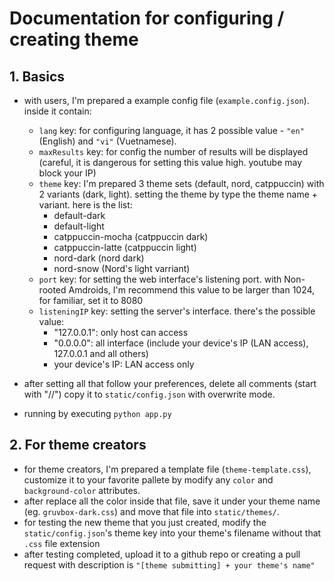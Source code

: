 # Documentation for configuring / creating theme

## 1. Basics
- with users, I'm prepared a example config file (`example.config.json`). inside it contain:
    + `lang` key: for configuring language, it has 2 possible value - `"en"` (English) and `"vi"` (Vuetnamese).
    + `maxResults` key: for config the number of results will be displayed (careful, it is dangerous for setting this value high. youtube may block your IP)
    + `theme` key: I'm prepared 3 theme sets (default, nord, catppuccin) with 2 variants (dark, light). setting the theme by type the theme name + variant. here is the list:
        + default-dark
        + default-light
        + catppuccin-mocha (catppuccin dark)
        + catppuccin-latte (catppuccin light)
        + nord-dark (nord dark)
        + nord-snow (Nord's light varriant)
    + `port` key: for setting the web interface's listening port. with Non-rooted Amdroids, I'm recommend this value to be larger than 1024, for familiar, set it to 8080
    + `listeningIP` key: setting the server's interface. there's the possible value:
        + "127.0.0.1": only host can access
        + "0.0.0.0": all interface (include your device's IP (LAN access), 127.0.0.1 and all others)
        + your device's IP: LAN access only
- after setting all that follow your preferences, delete all comments (start with "//") copy it to `static/config.json` with overwrite mode.

- running by executing `python app.py`
## 2. For theme creators
- for theme creators, I'm prepared a template file (`theme-template.css`), customize it to your favorite pallete by modify any `color` and `background-color` attributes.
- after replace all the color inside that file, save it under your theme name (eg. `gruvbox-dark.css`) and move that file into `static/themes/`.
- for testing the new theme that you just created, modify the `static/config.json`'s theme key into your theme's filename without that `.css` file extension
- after testing completed, upload it to a github repo or creating a pull request with description is `"[theme submitting] + your theme's name"`
